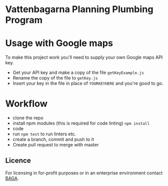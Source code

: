 # Vattenbagarna Planning Plumbing Program

# Usage with Google maps
To make this project work you'll need to supply your own Google maps API key.

- Get your API key and make a copy of the file `getKeyExample.js`
- Rename the copy of the file to `getKey.js`
- Insert your key in the file in place of `YOURKEYHERE` and you're good to go.


# Workflow
- clone the repo
- install npm modules (this is required for code linting) `npm install`
- code
- run `npm test` to run linters etc.
- create a branch, commit and push to it
- Create pull request to merge with master

## Licence
For licensing in for-profit purposes or in an enterprise environment contact [BAGA](http://baga.se/).
